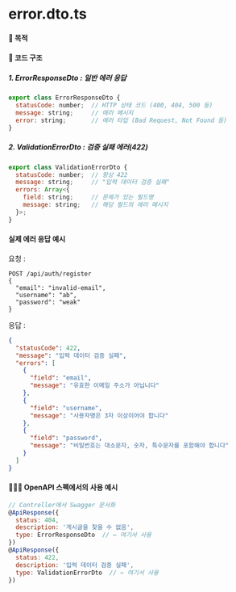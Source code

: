 # error.dto.ts

#### 🎯 목적

#### 🔎 코드 구조
##### 1. ErrorResponseDto : 일반 에러 응답
```js
export class ErrorResponseDto {
  statusCode: number;  // HTTP 상태 코드 (400, 404, 500 등)
  message: string;     // 에러 메시지
  error: string;       // 에러 타입 (Bad Request, Not Found 등)
}
```

##### 2. ValidationErrorDto : 검증 실패 에러(422)
```js
export class ValidationErrorDto {
  statusCode: number;  // 항상 422
  message: string;     // "입력 데이터 검증 실패"
  errors: Array<{
    field: string;     // 문제가 있는 필드명
    message: string;   // 해당 필드의 에러 메시지
  }>;
}
```

#### 실제 에러 응답 예시
요청 :
```shell
POST /api/auth/register
{
  "email": "invalid-email",
  "username": "ab",
  "password": "weak"
}
```

응답 :
```json
{
  "statusCode": 422,
  "message": "입력 데이터 검증 실패",
  "errors": [
    {
      "field": "email",
      "message": "유효한 이메일 주소가 아닙니다"
    },
    {
      "field": "username",
      "message": "사용자명은 3자 이상이어야 합니다"
    },
    {
      "field": "password",
      "message": "비밀번호는 대소문자, 숫자, 특수문자를 포함해야 합니다"
    }
  ]
}
```

#### 🤷🏻‍♂️ OpenAPI 스펙에서의 사용 예시
```js
// Controller에서 Swagger 문서화
@ApiResponse({ 
  status: 404, 
  description: '게시글을 찾을 수 없음',
  type: ErrorResponseDto  // ← 여기서 사용
})
@ApiResponse({ 
  status: 422, 
  description: '입력 데이터 검증 실패',
  type: ValidationErrorDto  // ← 여기서 사용
})
```